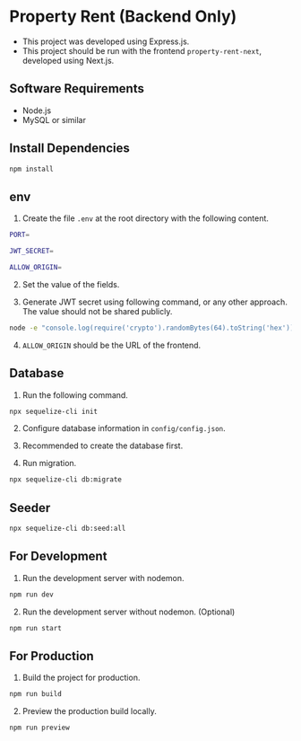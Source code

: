 # Property Rent (Backend Only)

- This project was developed using Express.js.
- This project should be run with the frontend <code>property-rent-next</code>, developed using Next.js.

## Software Requirements

- Node.js
- MySQL or similar

## Install Dependencies

```bash
npm install
```

## env

1. Create the file <code>.env</code> at the root directory with the following content.

```bash
PORT=

JWT_SECRET=

ALLOW_ORIGIN=
```

2. Set the value of the fields.

3. Generate JWT secret using following command, or any other approach. The value should not be shared publicly.

```bash
node -e "console.log(require('crypto').randomBytes(64).toString('hex'))"
```

4. <code>ALLOW_ORIGIN</code> should be the URL of the frontend.

## Database

1. Run the following command.

```bash
npx sequelize-cli init
```

2. Configure database information in <code>config/config.json</code>.

3. Recommended to create the database first.

4. Run migration.

```bash
npx sequelize-cli db:migrate
```

## Seeder

```bash
npx sequelize-cli db:seed:all
```

## For Development

1. Run the development server with nodemon.

```bash
npm run dev
```

2. Run the development server without nodemon. (Optional)

```bash
npm run start
```

## For Production

1. Build the project for production.

```bash
npm run build
```

2. Preview the production build locally.

```bash
npm run preview
```
